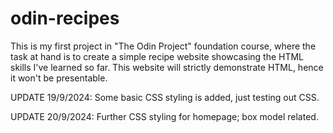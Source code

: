 # odin-recipes
This is my first project in "The Odin Project" foundation course, where the task at hand is
to create a simple recipe website showcasing the HTML skills I've learned so far. 
This website will strictly demonstrate HTML, hence it won't be presentable.

UPDATE 19/9/2024:
Some basic CSS styling is added, just testing out CSS.

UPDATE 20/9/2024:
Further CSS styling for homepage; box model related.